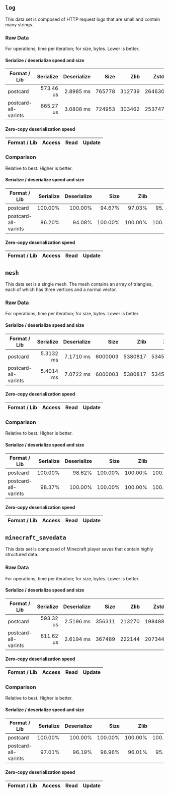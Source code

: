 ## `log`

This data set is composed of HTTP request logs that are small and contain many strings.

### Raw Data

For operations, time per iteration; for size, bytes. Lower is better.

#### Serialize / deserialize speed and size

| Format / Lib | Serialize | Deserialize | Size | Zlib | Zstd |
|---|--:|--:|--:|--:|--:|
| postcard | 573.46 us | 2.8985 ms | 765778 | 312739 | 264630 |
| postcard-all-varints | 665.27 us | 3.0808 ms | 724953 | 303462 | 253747 |

#### Zero-copy deserialization speed

| Format / Lib | Access | Read | Update |
|---|--:|--:|--:|


### Comparison

Relative to best. Higher is better.

#### Serialize / deserialize speed and size

| Format / Lib | Serialize | Deserialize | Size | Zlib | Zstd |
|---|--:|--:|--:|--:|--:|
| postcard | 100.00% | 100.00% | 94.67% | 97.03% | 95.89% |
| postcard-all-varints | 86.20% | 94.08% | 100.00% | 100.00% | 100.00% |

#### Zero-copy deserialization speed

| Format / Lib | Access | Read | Update |
|---|--:|--:|--:|


## `mesh`

This data set is a single mesh. The mesh contains an array of triangles, each of which has three vertices and a normal vector.

### Raw Data

For operations, time per iteration; for size, bytes. Lower is better.

#### Serialize / deserialize speed and size

| Format / Lib | Serialize | Deserialize | Size | Zlib | Zstd |
|---|--:|--:|--:|--:|--:|
| postcard | 5.3132 ms | 7.1710 ms | 6000003 | 5380817 | 5345900 |
| postcard-all-varints | 5.4014 ms | 7.0722 ms | 6000003 | 5380817 | 5345900 |

#### Zero-copy deserialization speed

| Format / Lib | Access | Read | Update |
|---|--:|--:|--:|


### Comparison

Relative to best. Higher is better.

#### Serialize / deserialize speed and size

| Format / Lib | Serialize | Deserialize | Size | Zlib | Zstd |
|---|--:|--:|--:|--:|--:|
| postcard | 100.00% | 98.62% | 100.00% | 100.00% | 100.00% |
| postcard-all-varints | 98.37% | 100.00% | 100.00% | 100.00% | 100.00% |

#### Zero-copy deserialization speed

| Format / Lib | Access | Read | Update |
|---|--:|--:|--:|


## `minecraft_savedata`

This data set is composed of Minecraft player saves that contain highly structured data.

### Raw Data

For operations, time per iteration; for size, bytes. Lower is better.

#### Serialize / deserialize speed and size

| Format / Lib | Serialize | Deserialize | Size | Zlib | Zstd |
|---|--:|--:|--:|--:|--:|
| postcard | 593.32 us | 2.5196 ms | 356311 | 213270 | 198488 |
| postcard-all-varints | 611.62 us | 2.6194 ms | 367489 | 222144 | 207344 |

#### Zero-copy deserialization speed

| Format / Lib | Access | Read | Update |
|---|--:|--:|--:|


### Comparison

Relative to best. Higher is better.

#### Serialize / deserialize speed and size

| Format / Lib | Serialize | Deserialize | Size | Zlib | Zstd |
|---|--:|--:|--:|--:|--:|
| postcard | 100.00% | 100.00% | 100.00% | 100.00% | 100.00% |
| postcard-all-varints | 97.01% | 96.19% | 96.96% | 96.01% | 95.73% |

#### Zero-copy deserialization speed

| Format / Lib | Access | Read | Update |
|---|--:|--:|--:|



